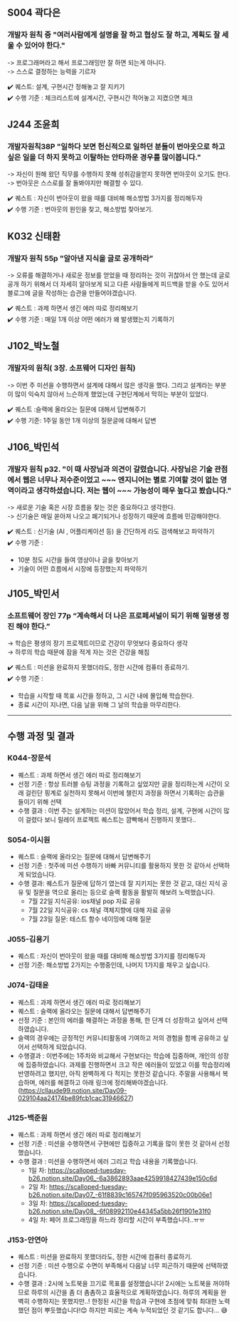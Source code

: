 ## S004 곽다은

### 개발자 원칙 중 "여러사람에게 설명을 잘 하고 협상도 잘 하고, 계획도 잘 세울 수 있어야 한다."

-> 프로그래머라고 해서 프로그래밍만 잘 하면 되는게 아니다.  
-> 스스로 결정하는 능력을 기르자

✔️ 퀘스트: 설계, 구현시간 정해놓고 잘 지키기  
✔️ 수행 기준 : 체크리스트에 설계시간, 구현시간 적어놓고 지켰으면 체크

## J244 조윤희

### 개발자원칙38P "일하다 보면 헌신적으로 일하던 분들이 번아웃으로 하고싶은 일을 더 하지 못하고 이탈하는 안타까운 경우를 많이봅니다."

-> 자신이 원해 왔던 직무를 수행하지 못해 성취감을얻지 못하면 번아웃이 오기도 한다.  
-> 번아웃은 스스로를 잘 돌봐야지만 해결할 수 있다.

✔️ 퀘스트 : 자신이 번아웃이 왔을 때를 대비해 해소방법 3가지를 정리해두자  
✔️ 수행 기준 : 번아웃의 원인을 찾고, 해소방법 찾아보기.

## K032 신태환

### 개발자 원칙 55p "알아낸 지식을 글로 공개하라”

-> 오류를 해결하거나 새로운 정보를 얻었을 때 정리하는 것이 귀찮아서 안 했는데 글로 공개 하기 위해서 더 자세히 알아보게 되고 다른 사람들에게 피드백을 받을 수도 있어서 블로그에 글을 작성하는 습관을 만들어야겠습니다.

✔️ 퀘스트 : 과제 하면서 생긴 에러 따로 정리해보기  
✔️ 수행 기준 : 매일 1개 이상 어떤 에러가 왜 발생했는지 기록하기

## J102\_박노철

### 개발자의 원칙( 3장. 소프웨어 디자인 원칙)

-> 이번 주 미션을 수행하면서 설계에 대해서 많은 생각을 했다. 그리고 설계라는 부분이 많이 익숙치 않아서 느슨하게 했었는데 구현단계에서 막히는 부분이 있었다.

✔️ 퀘스트 :슬랙에 올라오는 질문에 대해서 답변해주기   
✔️ 수행 기준: 1주일 동안 1개 이상의 질문글에 대해서 답변

## J106\_박민석

### 개발자 원칙 p32. "이 때 사장님과 의견이 갈렸습니다. 사장님은 기술 관점에서 웹은 너무나 저수준이었고 ~~~ 엔지니어는 별로 기여할 것이 없는 영역이라고 생각하셨습니다. 저는 웹이 ~~~ 가능성이 매우 높다고 봤습니다."

-> 새로운 기술 혹은 시장 흐름을 찾는 것은 중요하다고 생각한다.  
-> 신기술은 매일 쏟아져 나오고 폐기되거나 성장하기 때문에 흐름에 민감해야한다.

✔️ 퀘스트 : 신기술 (AI , 어플리케이션 등) 을 간단하게 라도 검색해보고 파악하기  
✔️ 수행 기준 :

- 10분 정도 시간을 들여 영상이나 글을 찾아보기
- 기술이 어떤 흐름에서 시장에 등장했는지 파악하기

## J105\_박민서

### 소프트웨어 장인 77p “계속해서 더 나은 프로페셔널이 되기 위해 일평생 정진 해야 한다.”

→ 학습은 평생의 장기 프로젝트이므로 건강이 무엇보다 중요하다 생각  
→ 하루의 학습 때문에 잠을 적게 자는 것은 건강을 해침

✔️ 퀘스트 : 미션을 완료하지 못했더라도, 정한 시간에 컴퓨터 종료하기.  
✔️ 수행 기준 :

- 학습을 시작할 때 목표 시간을 정하고, 그 시간 내에 몰입해 학습한다.
- 종료 시간이 지나면, 다음 날을 위해 그 날의 학습을 마무리한다.

---

## 수행 과정 및 결과

### K044-장문석

- 퀘스트 : 과제 하면서 생긴 에러 따로 정리해보기
- 선정 기준 : 항상 트러블 슈팅 과정을 기록하고 싶었지만 글을 정리하는게 시간이 오래 걸린단 핑계로 실천하지 못해서 이번에 챌린지 과정을 하면서 기록하는 습관을 들이기 위해 선택
- 수행 결과 : 이번 주는 설계하는 미션이 많았어서 학습 정리, 설계, 구현에 시간이 많이 걸렸다 보니 릴레이 프로젝트 퀘스트는 깜빡해서 진행하지 못했다..

### S054-이시원

- 퀘스트 : 슬랙에 올라오는 질문에 대해서 답변해주기
- 선정 기준 : 첫주에 미션 수행하기 바빠 커뮤니티를 활용하지 못한 것 같아서 선택하게 되었습니다.
- 수행 결과: 퀘스트가 질문에 답하기 였는데 잘 지키지는 못한 것 같고, 대신 지식 공유 및 질문을 역으로 올리는 등으로 슬랙 활동을 활발히 해보려 노력했습니다.
  - 7월 22일 지식공유: ios채널 pop 자료 공유
  - 7월 22일 지식공유: cs 채널 객체지향에 대해 자료 공유
  - 7월 23일 질문: 테스트 함수 네이밍에 대해 질문

### J055-김용기

- 퀘스트 : 자신이 번아웃이 왔을 때를 대비해 해소방법 3가지를 정리해두자
- 선정 기준: 해소방법 2가지는 수행중인데, 나머지 1가지를 채우고 싶습니다.

### J074-김태윤

- 퀘스트 : 과제 하면서 생긴 에러 따로 정리해보기
- 퀘스트 : 슬랙에 올라오는 질문에 대해서 답변해주기
- 선정 기준 : 본인의 에러를 해결하는 과정을 통해, 한 단계 더 성장하고 싶어서 선택하였습니다.
- 슬랙의 경우에는 긍정적인 커뮤니티활동에 기여하고 저의 경험을 함께 공유하고 싶어서 선택하게 되었습니다.
- 수행결과 : 이번주에는 1주차와 비교해서 구현보다는 학습에 집중하며, 개인의 성장에 집중하였습니다. 과제를 진행하면서 크고 작은 에러들이 있었고 이를 학습정리에 반영하려고 했지만, 아직 완벽하게 다 적지는 못한것 같습니다.
  주말을 사용해서 복습하며, 에러를 해결하고 아래 링크에 정리해봐야겠습니다.
  (https://cllaude99.notion.site/Day09-029104aa24174be89fcb1cac31946627)

### J125-백준원

- 퀘스트 : 과제 하면서 생긴 에러 따로 정리해보기
- 선정 기준 : 미션을 수행하면서 구현에만 집중하고 기록을 많이 못한 것 같아서 선정했습니다.
- 수행 결과 : 미션을 수행하면서 에러 그리고 학습 내용을 기록했습니다.
  - 1일 차: https://scalloped-tuesday-b26.notion.site/Day06_-6a3862893aae4259918427439e150c6d
  - 2일 차: https://scalloped-tuesday-b26.notion.site/Day07_-61f8839c165747f095963520c00b06e1
  - 3일 차: https://scalloped-tuesday-b26.notion.site/Day08_-6f08992110e44345a5bb26f1901e31f0
  - 4일 차: 페어 프로그래밍을 하느라 정리할 시간이 부족했습니다..ㅠㅠ

### J153-안연아

- 퀘스트 : 미션을 완료하지 못했더라도, 정한 시간에 컴퓨터 종료하기.
- 선정 기준 : 미션 수행으로 수면이 부족해서 다음날 너무 피곤하기 때문에 선택하였습니다.
- 수행 결과 : 2시에 노트북을 끄기로 목표를 설정했습니다!
  2시에는 노트북을 꺼야하므로 하루의 시간을 좀 더 촘촘하고 효율적으로 계획하였습니다.
  하루의 계획을 완벽히 수행하지는 못했지만..! 한정된 시간을 학습과 구현에 초점에 맞춰 최대한 노력했던 점이 뿌듯했습니다!😊 하지만 피로는 계속 누적되었던 것 같기도 합니다... 😅
